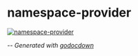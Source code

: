 # namespace-provider

[![namespace-provider](https://godoc.org/github.com/cerana/cerana/cmd/namespace-provider?status.svg)](https://godoc.org/github.com/cerana/cerana/cmd/namespace-provider)




--
*Generated with [godocdown](https://github.com/robertkrimen/godocdown)*
